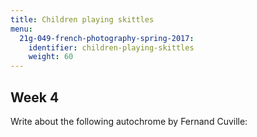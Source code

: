 ```yaml
---
title: Children playing skittles
menu:
  21g-049-french-photography-spring-2017:
    identifier: children-playing-skittles
    weight: 60
---
```

Week 4
------

Write about the following autochrome by Fernand Cuville: